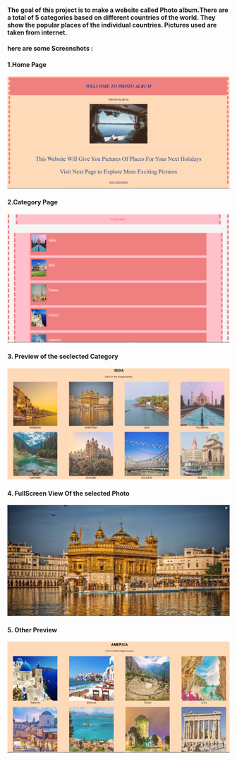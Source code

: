 #### The goal of this project is to make a website called Photo album.There are a total of 5 categories based on different countries of the world. They show the popular places of the individual countries. Pictures used are taken from internet.
#### here are some Screenshots :
#### 1.Home Page
![](Screenshot/homepage.png)
#### 2.Category Page
![](Screenshot/categorypage.png)
#### 3. Preview of the seclected Category
![](Screenshot/preview.png)
#### 4. FullScreen View Of the selected Photo
![](Screenshot/fullscreenpreview.png)
#### 5. Other Preview
![](Screenshot/previewofamerica.png)
